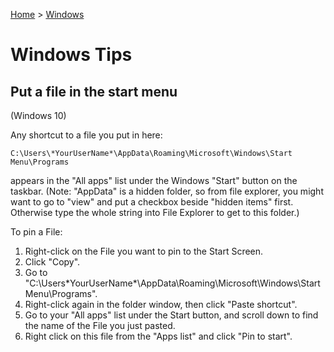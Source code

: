 [Home](../../README.md) > [Windows](./README.md)

# Windows Tips

## Put a file in the start menu

(Windows 10)

Any shortcut to a file you put in here:

`C:\Users\*YourUserName*\AppData\Roaming\Microsoft\Windows\Start Menu\Programs`

appears in the "All apps" list under the Windows "Start" button on the taskbar. (Note: "AppData" is a hidden folder, so from file explorer, you might want to go to "view" and put a checkbox beside "hidden items" first. Otherwise type the whole string into File Explorer to get to this folder.)

To pin a File:
1. Right-click on the File you want to pin to the Start Screen.
1. Click "Copy".
1. Go to "C:\Users\*YourUserName*\AppData\Roaming\Microsoft\Windows\Start Menu\Programs".
1. Right-click again in the folder window, then click "Paste shortcut".
1. Go to your "All apps" list under the Start button, and scroll down to find the name of the File you just pasted.
1. Right click on this file from the "Apps list" and click "Pin to start".
